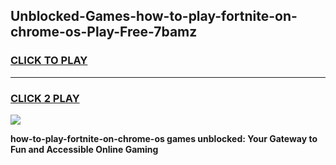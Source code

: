 
## Unblocked-Games-how-to-play-fortnite-on-chrome-os-Play-Free-7bamz
<h3>
<a href="https://premium76.site?title=how-to-play-fortnite-on-chrome-os&ref=23A">CLICK TO PLAY</a></h3>
<hr>

<h3>
<a href="https://premium76.site?title=how-to-play-fortnite-on-chrome-os&ref=23A">CLICK 2 PLAY</a>
  
</h3>

<a href="https://premium76.site?title=how-to-play-fortnite-on-chrome-os&ref=23A"><img src="https://clearcache.store/games.png"></a>


**how-to-play-fortnite-on-chrome-os games unblocked: Your Gateway to Fun and Accessible Online Gaming**
